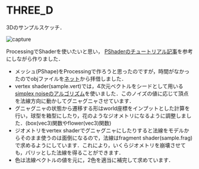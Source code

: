 THREE_D
=================

3Dのサンプルスケッチ．

![capture](https://raw.githubusercontent.com/mattatz/InteractiveCoding/master/THREE_D/data/capture.gif)

ProcessingでShaderを使いたいと思い，
[PShaderのチュートリアル記事](https://processing.org/tutorials/pshader/)を参考にしながら作りました．

* メッシュ(PShape)をProcessingで作ろうと思ったのですが，時間がなかったのでobjファイルを[ネット](http://graphics.stanford.edu/hackliszt/meshes/sphere.obj)から拝借しました．
* vertex shader(sample.vert)では，4次元ベクトルをシードとして用いる[simplex noiseのアルゴリズム](https://github.com/ashima/webgl-noise/blob/master/src/noise4D.glsl)を使いました．このノイズの値に応じて頂点を法線方向に動かしてグニャグニャさせています．
* グニャグニャの状態から遷移する形はworld座標をインプットとした計算を行い，球型を箱型にしたり，花のようなジオメトリになるように調整しました．(box(vec3)関数やflower(vec3)関数)
* ジオメトリをvertex shaderでグニャグニャにしたりすると法線をモデルからそのまま使うのは面倒になるので，法線はfragment shader(sample.frag)で求めるようにしています．これにより，いくらジオメトリを崩壊させても，パリッとした法線を得ることができます．
* 色は法線ベクトルの値を元に，2色を適当に補完して求めています．

